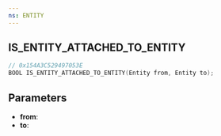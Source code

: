 ```yaml
---
ns: ENTITY
---
```

## IS_ENTITY_ATTACHED_TO_ENTITY

```c
// 0x154A3C529497053E
BOOL IS_ENTITY_ATTACHED_TO_ENTITY(Entity from, Entity to);
```

## Parameters
* **from**:
* **to**:
